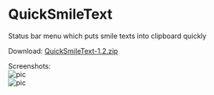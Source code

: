 QuickSmileText
==============

Status bar menu which puts smile texts into clipboard quickly

Download: [QuickSmileText-1.2.zip](https://dl.dropbox.com/u/1551217/share/QuickSmileText-1.2.zip)

Screenshots:   
![pic](http://scturtle.me/2012/8/12/quicksmiletext/img/quicksmiletext.png)   
![pic](http://scturtle.me/2012/8/12/quicksmiletext/img/preferences.png)
